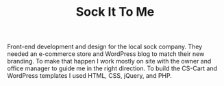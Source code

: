 ﻿---
layout: portfolio_entry
name: sockittome
title: Sock It To Me
categories:
- portfolio
tags: [Coding, Consultation, Content Management, CS-Cart, CSS, CSS3, Design, Ecommerce, HTML, HTML5, jQuery, PHP, Project Management, Web Design, Wordpress]
website: sockittome.com
excerpt: Sock It to Me sells fun, funky socks—socks with tacos, cupcakes, ninjas, mustaches, unicorns and other things magical.

thumb-ext: jpg
img-ext: png
image01alt: Sock It To Me home page
---
Front-end development and design for the local sock company. They needed an e-commerce store and WordPress blog to match their new branding. To make that happen I work mostly on site with the owner and office manager to guide me in the right direction. To build the CS-Cart and WordPress templates I used HTML, CSS, jQuery, and PHP.
